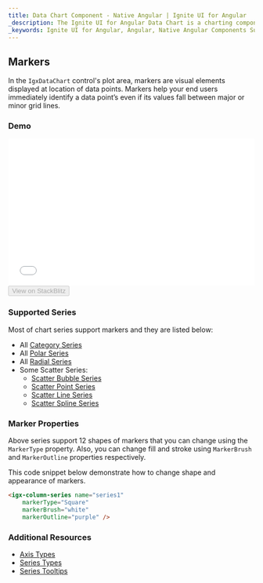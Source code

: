 ```yaml
---
title: Data Chart Component - Native Angular | Ignite UI for Angular
_description: The Ignite UI for Angular Data Chart is a charting component that provides modular design of axis, markers, series, legend, and annotation layers. With this chart, you can create multiple instances of these visual elements in the same chart plot area in order to create composite chart views.
_keywords: Ignite UI for Angular, Angular, Native Angular Components Suite, Native Angular Controls, Native Angular Components, Native Angular Components Library, Angular Chart, Angular Chart Control, Angular Chart Example, Angular Chart Component, Angular Data Chart
---
```


## Markers

In the `IgxDataChart` control's plot area, markers are visual elements displayed at location of data points. Markers help your end users immediately identify a data point’s even if its values fall between major or minor grid lines.

### Demo

<div class="sample-container" style="height: 300px">
    <iframe id="data-chart-overview-iframe" src='{environment:demosBaseUrl}/charts/data-chart-series-markers' width="100%" height="100%" seamless frameBorder="0" onload="onSampleIframeContentLoaded(this);"></iframe>
</div>
<div>
    <button data-localize="stackblitz" disabled class="stackblitz-btn" data-iframe-id="data-chart-series-markers-iframe" data-demos-base-url="{environment:demosBaseUrl}">View on StackBlitz
    </button>
</div>

<div class="divider--half"></div>

### Supported Series

Most of chart series support markers and they are listed below:

-   All [Category Series](datachart_series_types_category.md)
-   All [Polar Series](datachart_series_types_polar.md)
-   All [Radial Series](datachart_series_types_radial.md)
-   Some Scatter Series:
    -   [Scatter Bubble Series](datachart_series_types_scatter_bubble.md)
    -   [Scatter Point Series](datachart_series_types_scatter_marker.md)
    -   [Scatter Line Series](datachart_series_types_scatter_marker.md)
    -   [Scatter Spline Series](datachart_series_types_scatter_marker.md)

### Marker Properties

Above series support 12 shapes of markers that you can change using the `MarkerType` property.  Also, you can change fill and stroke using `MarkerBrush` and `MarkerOutline` properties respectively.

This code snippet below demonstrate how to change shape and appearance of markers.

```html
<igx-column-series name="series1"
    markerType="Square"
    markerBrush="white"
    markerOutline="purple" />
```

<!-- TODO add this section when we add MarkerTemplate

### Marker Templates

You can provide custom shape using the `MarkerTemplate` property.

This code snippet below demonstrate how to create custom  marker with values of data points.


```html
 <igx-data-chart
    [dataSource]="dataSource"
    width="700px"
    height="500px">

    TODO

 </igx-data-chart>
```

```tsx
<IgrColumnSeries name="series1"
    markerTemplate="customMarker" />
``` -->

### Additional Resources

-   [Axis Types](datachart_axis_types.md)
-   [Series Types](datachart_series_types.md)
-   [Series Tooltips](datachart_series_tooltips.md)
